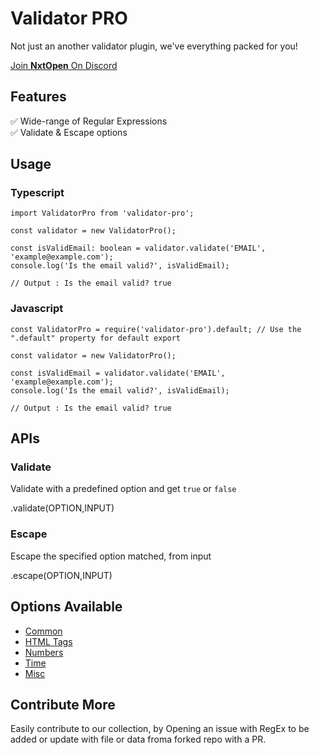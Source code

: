 # Validator PRO

Not just an another validator plugin, we've everything packed for you!

[Join <b>NxtOpen</b> On Discord](https://discord.gg/NHug3AMz4x)

## Features

✅ Wide-range of Regular Expressions <br>
✅ Validate & Escape options <br>

## Usage

### Typescript

```
import ValidatorPro from 'validator-pro';

const validator = new ValidatorPro();

const isValidEmail: boolean = validator.validate('EMAIL', 'example@example.com');
console.log('Is the email valid?', isValidEmail);

// Output : Is the email valid? true
```

### Javascript

```
const ValidatorPro = require('validator-pro').default; // Use the ".default" property for default export

const validator = new ValidatorPro();

const isValidEmail = validator.validate('EMAIL', 'example@example.com');
console.log('Is the email valid?', isValidEmail);

// Output : Is the email valid? true
```

## APIs

### Validate

Validate with a predefined option and get `true` or `false`

.validate(OPTION,INPUT)

### Escape

Escape the specified option matched, from input

.escape(OPTION,INPUT)

## Options Available

 * [Common](https://github.com/nxtopen/validator-pro/blob/main/src/regex/common.json)
 * [HTML Tags](https://github.com/nxtopen/validator-pro/blob/main/src/regex/html.json)
 * [Numbers](https://github.com/nxtopen/validator-pro/blob/main/src/regex/numbers.json)
 * [Time](https://github.com/nxtopen/validator-pro/blob/main/src/regex/time.json)
 * [Misc](https://github.com/nxtopen/validator-pro/blob/main/src/regex/misc.json)

## Contribute More

Easily contribute to our collection, by Opening an issue with RegEx to be added or update with file or data froma forked repo with a PR.